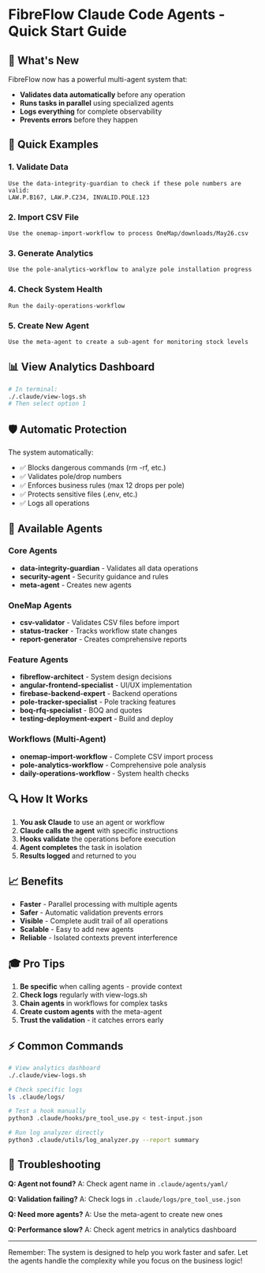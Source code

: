 # FibreFlow Claude Code Agents - Quick Start Guide

## 🚀 What's New

FibreFlow now has a powerful multi-agent system that:
- **Validates data automatically** before any operation
- **Runs tasks in parallel** using specialized agents
- **Logs everything** for complete observability
- **Prevents errors** before they happen

## 🎯 Quick Examples

### 1. Validate Data
```
Use the data-integrity-guardian to check if these pole numbers are valid:
LAW.P.B167, LAW.P.C234, INVALID.POLE.123
```

### 2. Import CSV File
```
Use the onemap-import-workflow to process OneMap/downloads/May26.csv
```

### 3. Generate Analytics
```
Use the pole-analytics-workflow to analyze pole installation progress
```

### 4. Check System Health
```
Run the daily-operations-workflow
```

### 5. Create New Agent
```
Use the meta-agent to create a sub-agent for monitoring stock levels
```

## 📊 View Analytics Dashboard

```bash
# In terminal:
./.claude/view-logs.sh
# Then select option 1
```

## 🛡️ Automatic Protection

The system automatically:
- ✅ Blocks dangerous commands (rm -rf, etc.)
- ✅ Validates pole/drop numbers
- ✅ Enforces business rules (max 12 drops per pole)
- ✅ Protects sensitive files (.env, etc.)
- ✅ Logs all operations

## 🤖 Available Agents

### Core Agents
- **data-integrity-guardian** - Validates all data operations
- **security-agent** - Security guidance and rules
- **meta-agent** - Creates new agents

### OneMap Agents
- **csv-validator** - Validates CSV files before import
- **status-tracker** - Tracks workflow state changes
- **report-generator** - Creates comprehensive reports

### Feature Agents
- **fibreflow-architect** - System design decisions
- **angular-frontend-specialist** - UI/UX implementation
- **firebase-backend-expert** - Backend operations
- **pole-tracker-specialist** - Pole tracking features
- **boq-rfq-specialist** - BOQ and quotes
- **testing-deployment-expert** - Build and deploy

### Workflows (Multi-Agent)
- **onemap-import-workflow** - Complete CSV import process
- **pole-analytics-workflow** - Comprehensive pole analysis
- **daily-operations-workflow** - System health checks

## 🔍 How It Works

1. **You ask Claude** to use an agent or workflow
2. **Claude calls the agent** with specific instructions
3. **Hooks validate** the operations before execution
4. **Agent completes** the task in isolation
5. **Results logged** and returned to you

## 📈 Benefits

- **Faster** - Parallel processing with multiple agents
- **Safer** - Automatic validation prevents errors
- **Visible** - Complete audit trail of all operations
- **Scalable** - Easy to add new agents
- **Reliable** - Isolated contexts prevent interference

## 🎓 Pro Tips

1. **Be specific** when calling agents - provide context
2. **Check logs** regularly with view-logs.sh
3. **Chain agents** in workflows for complex tasks
4. **Create custom agents** with the meta-agent
5. **Trust the validation** - it catches errors early

## ⚡ Common Commands

```bash
# View analytics dashboard
./.claude/view-logs.sh

# Check specific logs
ls .claude/logs/

# Test a hook manually
python3 .claude/hooks/pre_tool_use.py < test-input.json

# Run log analyzer directly
python3 .claude/utils/log_analyzer.py --report summary
```

## 🚨 Troubleshooting

**Q: Agent not found?**
A: Check agent name in `.claude/agents/yaml/`

**Q: Validation failing?**
A: Check logs in `.claude/logs/pre_tool_use.json`

**Q: Need more agents?**
A: Use the meta-agent to create new ones

**Q: Performance slow?**
A: Check agent metrics in analytics dashboard

---

Remember: The system is designed to help you work faster and safer. Let the agents handle the complexity while you focus on the business logic!
